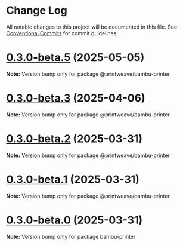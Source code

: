 # Change Log

All notable changes to this project will be documented in this file.
See [Conventional Commits](https://conventionalcommits.org) for commit guidelines.

# [0.3.0-beta.5](https://github.com/PrintWeave/PrintWeave/compare/v0.3.0-beta.4...v0.3.0-beta.5) (2025-05-05)

**Note:** Version bump only for package @printweave/bambu-printer

# [0.3.0-beta.3](https://github.com/PrintWeave/PrintWeave/compare/v0.3.0-beta.2...v0.3.0-beta.3) (2025-04-06)

**Note:** Version bump only for package @printweave/bambu-printer

# [0.3.0-beta.2](https://github.com/PrintWeave/PrintWeave/compare/v0.3.0-beta.1...v0.3.0-beta.2) (2025-03-31)

**Note:** Version bump only for package @printweave/bambu-printer

# [0.3.0-beta.1](https://github.com/PrintWeave/PrintWeave/compare/v0.3.0-beta.0...v0.3.0-beta.1) (2025-03-31)

**Note:** Version bump only for package @printweave/bambu-printer

# [0.3.0-beta.0](https://github.com/PrintWeave/PrintWeave/compare/v0.2.0-beta.5...v0.3.0-beta.0) (2025-03-31)

**Note:** Version bump only for package bambu-printer
